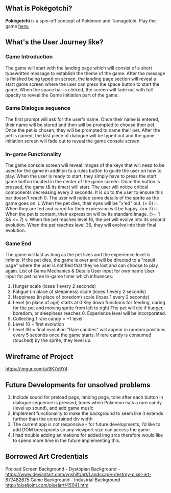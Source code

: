 ## What is Pokégotchi?
**Pokégotchi** is a spin-off concept of Pokémon and Tamagotchi. Play the game [here.](http://pokegotchi-app.herokuapp.com)

## What's the User Journey like?
### Game Introduction
The game will start with the landing page which will consist of a short typewritten message to establish the theme of the game.
After the message is finished being typed on screen, the landing page section will reveal a start game screen where the user can press the space button to start the game.
When the space bar is clicked, the screen will fade out with full opacity to reveal the Game Initiation part of the game.
### Game Dialogue sequence

The first prompt will ask for the user's name.
Once their name is entered, their name will be stored and then will be prompted to choose their pet.
Once the pet is chosen, they will be prompted to name their pet.
After the pet is named, the last piece of dialogue will be typed out and the game initiation screen will fade out to reveal the game console screen

### In-game Functionality
The game console screen will reveal images of the keys that will need to be used for the game in addition to a rules button to guide the user on how to play.
When the user is ready to start, they simply have to press the start game button located in the center of the game screen.
Once the button is pressed, the game (& its timer) will start. The user will notice critical components decreasing every 2 seconds. It is up to the user to ensure this bar doesn't reach 0.
The user will notice some details of the sprite as the game goes on.
i. When the pet dies, their eyes will be "x'ed" out. (= 0) ii. When they are fed and cared for their expression will be happy. (>= 7) iii. When the pet is content, their expression will be its standard image. (>= 1 && <= 7) v. When the pet reaches level 16, the pet will evolve into its second evolution. When the pet reaches level 36, they will evolve into their final evolution.

### Game End
The game will last as long as the pet lives and the experience level is infinite. If the pet dies, the game is over and will be directed to a "result page" where the user is notified that they've lost and can choose to play again.
List of Game Mechanics & Details
 User input for own name
 User input for pet name
 In-game timer which influences:
   1. Hunger scale (loses 1 every 2 seconds) 
   2. Fatigue (in place of sleepiness) scale (loses 1 every 2 seconds)
   3. Happiness (in place of boredom) scale (loses 1 every 2 seconds)
   4. Level (in place of age) starts at 0
Key down functions for feeding, caring for the pet and moving sprite from left to right
The pet will die if hunger, boredom, or sleepiness reaches 0.
Experience level will be incorporated. 
  1. Collecting 1 rare candy = +1 level
  2. Level 16 = first evolution 
  3. Level 36 = final evolution 
"Rare candies" will appear in random positions every 5 seconds once the game starts.
 If rare candy is consumed (touched) by the sprite, they level up.

## Wireframe of Project
https://imgur.com/a/9K7o9Y4

## Future Developments for unsolved problems
1. Include sound for preload page, landing page, tone after each button in dialogue sequence is pressed, tones when Pokemon eats a rare candy (level up sound), and add game music
2. Implement functionality to make the background to seem like it extends further than the constrained div width
3. The current app is not responsive - for future developments, I’d like to add DOM breakpoints so any viewport size can access the game.
4. I had trouble adding animations for added img srcs therefore would like to spend more time in the future implementing this.

## Borrowed Art Credentials
Preload Screen Background - Dystopian Background - https://www.deviantart.com/yoshift/art/Landscape-destroy-pixel-art-677482675
Game Background - Industrial Background - http://pixeljoint.com/pixelart/45041.htm
